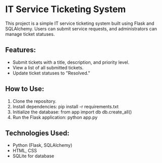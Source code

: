 # IT Service Ticketing System

This project is a simple IT service ticketing system built using Flask and SQLAlchemy. Users can submit service requests, and administrators can manage ticket statuses.

## Features:
- Submit tickets with a title, description, and priority level.
- View a list of all submitted tickets.
- Update ticket statuses to "Resolved."

## How to Use:
1. Clone the repository.
2. Install dependencies: pip install -r requirements.txt
3. Initialize the database: from app import db db.create_all()
4. Run the Flask application: python app.py

## Technologies Used:
- Python (Flask, SQLAlchemy)
- HTML, CSS
- SQLite for database



